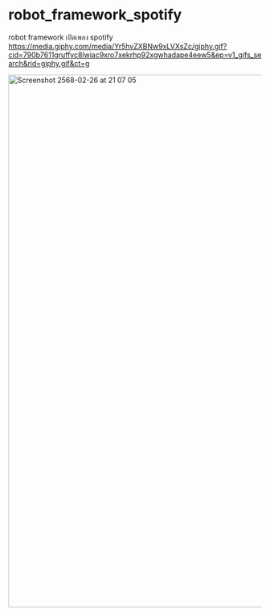 # robot_framework_spotify
robot framework เปิดเพลง spotify
https://media.giphy.com/media/Yr5hvZXBNw9xLVXsZc/giphy.gif?cid=790b7611gruffyc8lwiac9xro7xekrhp92xgwhadape4eew5&ep=v1_gifs_search&rid=giphy.gif&ct=g

<img width="1057" alt="Screenshot 2568-02-26 at 21 07 05" src="https://github.com/user-attachments/assets/aec4c75c-9ca3-47e1-9e27-f8c4f1f841ec" />
